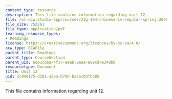```yaml
---
content_type: resource
description: This file contains information regarding unit 12.
file: /ol-ocw-studio-app/courses/21g-104-chinese-iv-regular-spring-2006/2c94d175d181a5eab79dba2ec03fb385_MIT21G_104S06_unit12.pdf
file_size: 752261
file_type: application/pdf
learning_resource_types:
- Readings
license: https://creativecommons.org/licenses/by-nc-sa/4.0/
ocw_type: OCWFile
parent_title: Readings
parent_type: CourseSection
parent_uid: 6d83cd6a-4f37-eeab-2aaa-e89cd7e348bb
resourcetype: Document
title: Unit 12
uid: 2c94d175-d181-a5ea-b79d-ba2ec03fb385
---
```

This file contains information regarding unit 12.